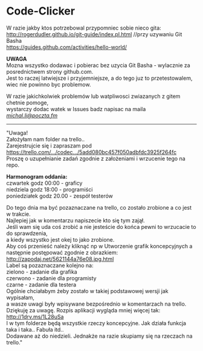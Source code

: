 # Code-Clicker

W razie jakby ktos potrzebowal przypomniec sobie nieco gita:<br />
http://rogerdudler.github.io/git-guide/index.pl.html         //przy uzywaniu Git Basha<br />
https://guides.github.com/activities/hello-world/<br />
  
**UWAGA**  
Mozna wszystko dodawac i pobierac bez uzycia Git Basha - wylacznie za posrednictwem strony github.com.  
Jest to raczej latwiejsze i przyjemniejsze, a do tego juz to przetestowalem, wiec nie powinno byc problemow.  
  
W razie jakichkolwiek problemów lub watpliwosci zwiazanych z gitem chetnie pomoge,  
wystarczy dodac watek w Issues badz napisac na maila *michal.li@poczta.fm*  
  
--------------------------------------------------  
  
"Uwaga!  
Założyłam nam folder na trello..  
Zarejestrujcie się i zapraszam pod https://trello.com/…/codec…/5add080bc457f050adbfdc3925f264fc  
Proszę o uzupełnianie zadań zgodnie z założeniami i wrzucenie tego na repo.  
  
**Harmonogram oddania:**  
czwartek godz 00:00 - graficy  
niedziela godz 18:00 - programiści  
poniedziałek godz 20.00 - zespół testerów  
  
Do tego dnia ma być pozaznaczane na trello, co zostało zrobione a co jest w trakcie.  
Najlepiej jak w komentarzu napiszecie kto się tym zajął.  
Jeśli wam się uda coś zrobić a nie jesteście do końca pewni to wrzucacie to do sprawdzenia,  
a kiedy wszystko jest okej to jako zrobione.  
Aby coś przenieść należy kliknąć np w Utworzenie grafik koncepcyjnych a następnie postępować zgodnie z obrazkiem:   http://zapodaj.net/5621144a76e08.jpg.html  
Label są pozaznaczane kolejno na:  
zielono - zadanie dla grafika  
czerwono - zadanie dla programisty  
czarne - zadanie dla testera  
Ogólnie chciałabym żeby zostało w takiej podstawowej wersji jak wypisałam,  
a wasze uwagi były wpisywane bezpośrednio w komentarzach na trello.  
Dziękuję za uwagę. Rozpis aplikacji wygląda mniej więcej tak: http://1drv.ms/1L28uSa  
I w tym folderze będą wszystkie rzeczy koncepcyjne. Jak działa funkcja taka i taka.. Fabuła itd..   
Dodawane aż do niedzieli. Jednakże na razie skupiamy się na rzeczach na trello."  
